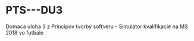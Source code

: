 # PTS---DU3
Domaca uloha 3 z Principov tvorby softveru - Simulator kvalifikacie na MS 2018 vo futbale
